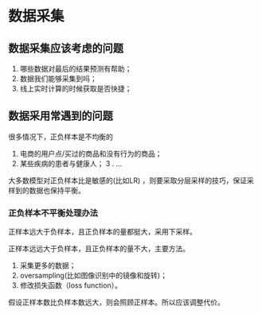 # 数据采集
## 数据采集应该考虑的问题
1. 哪些数据对最后的结果预测有帮助；
2. 数据我们能够采集到吗；
3. 线上实时计算的时候获取是否快捷；

## 数据采用常遇到的问题

很多情况下，正负样本是不均衡的
1. 电商的用户点/买过的商品和没有行为的商品；
2. 某些疾病的患者与健康人；
3 . …

大多数模型对正负样本比是敏感的(比如LR) ，则要采取分层采样的技巧，保证采样到的数据也保持平衡。

### 正负样本不平衡处理办法
正样本远大于负样本，且正负样本的量都挺大，采用下采样。

正样本远远大于负样本，且正负样本的量不大，主要方法。
1. 采集更多的数据；
2. oversampling(比如图像识别中的镜像和旋转)；
3. 修改损失函数（loss function）。

假设正样本数比负样本数远大，则会照顾正样本。所以应该调整代价。

